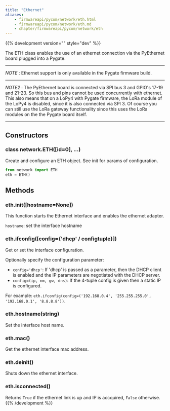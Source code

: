 ```yaml
---
title: "Ethernet"
aliases:
    - firmwareapi/pycom/network/eth.html
    - firmwareapi/pycom/network/eth.md
    - chapter/firmwareapi/pycom/network/eth
---
```

{{% development version="" style="dev" %}}
 

The ETH class enables the use of an ethernet connection via the PyEthernet board plugged into a Pygate.

---
*NOTE* :
Ethernet support is only available in the Pygate firmware build.

---

*NOTE2* :
The PyEthernet board is connected via SPI bus 3 and GPIO's 17-19 and 21-23. So this bus and pins cannot be used concurrently with ethernet. This also means that on a LoPy4 with Pygate firmware, the LoRa module of the LoPy4 is disabled, since it is also connected via SPI 3. Of course you can still use the LoRa gateway functionality since this uses the LoRa modules on the the Pygate board itself.

---

## Constructors

### class network.ETH([id=0], ...)

Create and configure an ETH object. See init for params of configuration.

```python
from network import ETH
eth = ETH()
```

## Methods


### eth.init([hostname=None])

This function starts the Ethernet interface and enables the ethernet adapter.

`hostname`: set the interface hostname

### eth.ifconfig([config={'dhcp' / configtuple}])

Get or set the interface configuration. 

Optionally specify the configuration parameter:

* `config='dhcp'`: If 'dhcp' is passed as a parameter, then the DHCP client is enabled and the IP parameters are negotiated with the DHCP server.
* `config=(ip, nm, gw, dns)`: If the 4-tuple config is given then a static IP is configured. 

For example: `eth.ifconfig(config=('192.168.0.4', '255.255.255.0', '192.168.0.1', '8.8.8.8'))`.

### eth.hostname(string)

Set the interface host name.

### eth.mac()

Get the ethernet interface mac address.

### eth.deinit()

Shuts down the ethernet interface.

### eth.isconnected()

Returns `True` if the ethernet link is up and IP is accquired, `False` otherwise.
{{% /development %}}